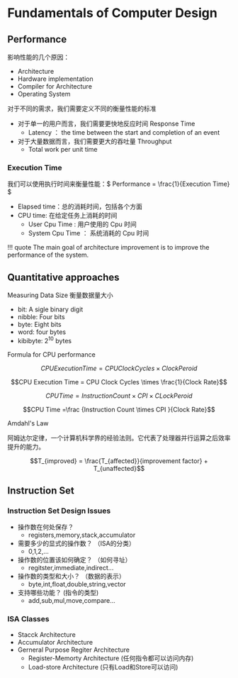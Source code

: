 # Fundamentals of Computer Design

## Performance

影响性能的几个原因：

- Architecture
- Hardware implementation
- Compiler for Architecture
- Operating System

对于不同的需求，我们需要定义不同的衡量性能的标准

- 对于单一的用户而言，我们需要更快地反应时间 Response Time
    + Latency ： the time between the start and completion of an event
- 对于大量数据而言，我们需要更大的吞吐量 Throughput 
    + Total work per unit time

### Execution Time

我们可以使用执行时间来衡量性能：$ Performance = \frac{1}{Execution Time} $

- Elapsed time：总的消耗时间，包括各个方面
- CPU time: 在给定任务上消耗的时间
    + User Cpu Time : 用户使用的 Cpu 时间
    + System Cpu Time ： 系统消耗的 Cpu 时间

!!! quote
    The main goal of architecture improvement is to improve the performance of the system.

## Quantitative approaches

Measuring Data Size 衡量数据量大小

- bit: A sigle binary digit
- nibble: Four bits
- byte: Eight bits
- word: four bytes
- kibibyte: $2^{10}$ bytes

Formula for CPU performance

$$CPU Execution Time = CPU Clock Cycles \times Clock Peroid$$

$$CPU Execution Time = CPU Clock Cycles \times \frac{1}{Clock Rate}$$

$$CPU Time = InstructionCount \times CPI \times CLock Peroid$$

$$CPU Time =\frac {Instruction Count \times CPI }{Clock Rate}$$

Amdahl's Law

阿姆达尔定律，一个计算机科学界的经验法则。它代表了处理器并行运算之后效率提升的能力。

$$T_{improved} = \frac{T_{affected}}{improvement factor} + T_{unaffected}$$


## Instruction Set 

### Instruction Set Design Issues

- 操作数在何处保存？
    + registers,memory,stack,accumulator
- 需要多少的显式的操作数？ （ISA的分类）
    + 0,1,2,...
- 操作数的位置该如何确定？ （如何寻址）
    + regitster,immediate,indirect...
- 操作数的类型和大小？    （数据的表示）
    + byte,int,float,double,string,vector
- 支持哪些功能？          (指令的类型)
    + add,sub,mul,move,compare...

### ISA Classes
- Stacck Architecture
- Accumulator Architecture
- Gerneral Purpose Regiter Architecture
    + Register-Memorty Architecture (任何指令都可以访问内存)
    + Load-store Architecture (只有Load和Store可以访问)



